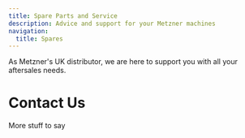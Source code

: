 ```yaml
---
title: Spare Parts and Service
description: Advice and support for your Metzner machines
navigation:
  title: Spares
---
```


As Metzner's UK distributor, we are here to support you with all your aftersales needs.

# Contact Us

More stuff to say
